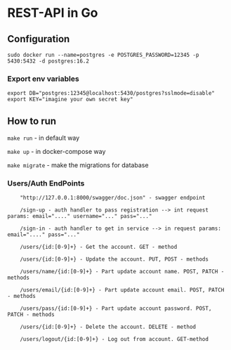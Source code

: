 # REST-API in Go

<h2>Configuration</h2>

```
sudo docker run --name=postgres -e POSTGRES_PASSWORD=12345 -p 5430:5432 -d postgres:16.2
```

<h3>Export env variables</h3>

```
export DB="postgres:12345@localhost:5430/postgres?sslmode=disable" 
export KEY="imagine your own secret key"
```

<h2>How to run</h2>

``` make run ``` - in default way

``` make up ``` - in docker-compose way

``` make migrate ``` - make the migrations for database

<h3>Users/Auth EndPoints</h3>

```
	"http://127.0.0.1:8000/swagger/doc.json" - swagger endpoint

	/sign-up - auth handler to pass registration --> int request params: email="...." username="..." pass="..."

    /sign-in - auth handler to get in service --> in request params: email="...." pass="..."

    /users/{id:[0-9]+} - Get the account. GET - method

	/users/{id:[0-9]+} - Update the account. PUT, POST - methods

	/users/name/{id:[0-9]+} - Part update account name. POST, PATCH - methods
	
    /users/email/{id:[0-9]+} - Part update account email. POST, PATCH - methods
	
    /users/pass/{id:[0-9]+} - Part update account password. POST, PATCH - methods
	
    /users/{id:[0-9]+} - Delete the account. DELETE - method
	
    /users/logout/{id:[0-9]+} - Log out from account. GET-method
```
